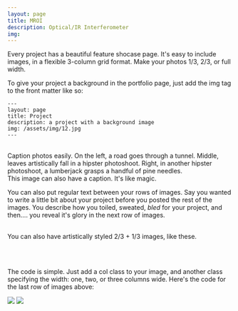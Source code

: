 ```yaml
---
layout: page
title: MROI
description: Optical/IR Interferometer
img:
---
```


Every project has a beautiful feature shocase page. It's easy to include images, in a flexible 3-column grid format. Make your photos 1/3, 2/3, or full width.

To give your project a background in the portfolio page, just add the img tag to the front matter like so:

    ---
    layout: page
    title: Project
    description: a project with a background image
    img: /assets/img/12.jpg
    ---


<div class="img_row">
    <img class="col one left" src="{{ site.baseurl }}/assets/img/1.jpg" alt="" title="example image"/>
    <img class="col one left" src="{{ site.baseurl }}/assets/img/2.jpg" alt="" title="example image"/>
    <img class="col one left" src="{{ site.baseurl }}/assets/img/3.jpg" alt="" title="example image"/>
</div>
<div class="col three caption">
    Caption photos easily. On the left, a road goes through a tunnel. Middle, leaves artistically fall in a hipster photoshoot. Right, in another hipster photoshoot, a lumberjack grasps a handful of pine needles.
</div>
<div class="img_row">
    <img class="col three left" src="{{ site.baseurl }}/assets/img/5.jpg" alt="" title="example image"/>
</div>
<div class="col three caption">
    This image can also have a caption. It's like magic.
</div>

You can also put regular text between your rows of images. Say you wanted to write a little bit about your project before you posted the rest of the images. You describe how you toiled, sweated, *bled* for your project, and then.... you reveal it's glory in the next row of images.


<div class="img_row">
    <img class="col two left" src="{{ site.baseurl }}/assets/img/6.jpg" alt="" title="example image"/>
    <img class="col one left" src="{{ site.baseurl }}/assets/img/11.jpg" alt="" title="example image"/>
</div>
<div class="col three caption">
    You can also have artistically styled 2/3 + 1/3 images, like these.
</div>


<br/><br/>


The code is simple. Just add a col class to your image, and another class specifying the width: one, two, or three columns wide. Here's the code for the last row of images above:

<div class="img_row">
    <img class="col two left" src="/img/6.jpg"/>
    <img class="col one left" src="/img/11.jpg"/>
</div>

